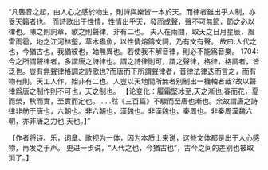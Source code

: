 “凡聾音之起，由人心之感於物生，則詩與樂皆一本於天。而律者雖出乎人制，亦受天籟者也。
而詩歌出于性情，性情出乎天，發而成聲，聲不可無節，節之必以律也。陳之則詞章，歌之則聲律，非有二也。
夫人在兩間，取天之日月星辰，風雷雨雹，地之江河林壑，草木蟲魚，以性情熔鑄文詞，乃有文有聲。
故曰:人代之也，今猶古也，我猶彼也，始無異也。若使我不解音律，則必不能爲音樂。
1704:
今之所謂聲律者，多謂唐之詩律也。謂之詩律則可，謂之聲律，格律，格調者，皆泛也。豈有無聲律格調之詩歌也?而唐而下所謂聲律者，音律法律迭而言之，而有物有則。天工人作，始非有二也。人豈以天地間所無者别制出一機軸者哉?故以聲律爲唐之制作則不可也，天之制也。
【论变化：履霜堅冰至,天之漸也,春而花，夏而榮，秋而實，至實而定也。……然《三百篇》不驟而至唐也漸也。余故謂唐之詩律非舫于唐也，六朝也。非六朝也，漢魏也。非漢魏也，秦周也。非秦周漢魏六朝，亦非唐之力也,天也。】”

【作者将诗、乐，词章、歌视为一体，因为本质上来说，这些文体都是出于人心感物，再发之于声。
更进一步说，“人代之也，今猶古也”，古今之间的差别也被取消了。】